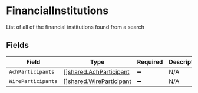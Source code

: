 # FinancialInstitutions

List of all of the financial institutions found from a search


## Fields

| Field                                                                     | Type                                                                      | Required                                                                  | Description                                                               |
| ------------------------------------------------------------------------- | ------------------------------------------------------------------------- | ------------------------------------------------------------------------- | ------------------------------------------------------------------------- |
| `AchParticipants`                                                         | [][shared.AchParticipant](../../../pkg/models/shared/achparticipant.md)   | :heavy_minus_sign:                                                        | N/A                                                                       |
| `WireParticipants`                                                        | [][shared.WireParticipant](../../../pkg/models/shared/wireparticipant.md) | :heavy_minus_sign:                                                        | N/A                                                                       |